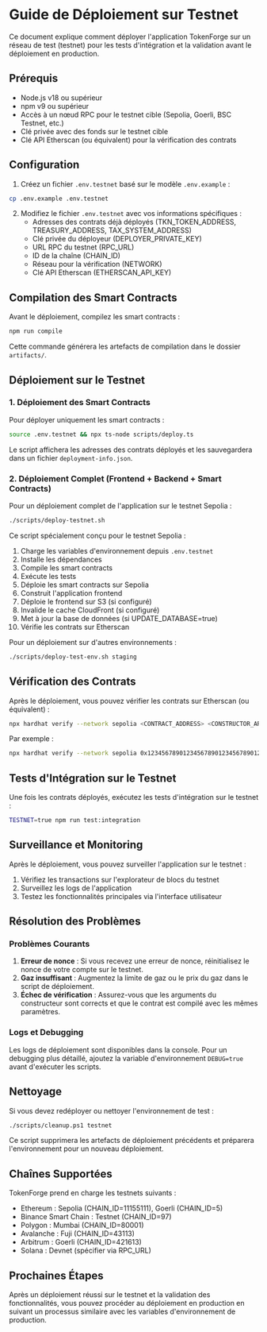 # Guide de Déploiement sur Testnet

Ce document explique comment déployer l'application TokenForge sur un réseau de test (testnet) pour les tests d'intégration et la validation avant le déploiement en production.

## Prérequis

- Node.js v18 ou supérieur
- npm v9 ou supérieur
- Accès à un nœud RPC pour le testnet cible (Sepolia, Goerli, BSC Testnet, etc.)
- Clé privée avec des fonds sur le testnet cible
- Clé API Etherscan (ou équivalent) pour la vérification des contrats

## Configuration

1. Créez un fichier `.env.testnet` basé sur le modèle `.env.example` :

```bash
cp .env.example .env.testnet
```

2. Modifiez le fichier `.env.testnet` avec vos informations spécifiques :
   - Adresses des contrats déjà déployés (TKN_TOKEN_ADDRESS, TREASURY_ADDRESS, TAX_SYSTEM_ADDRESS)
   - Clé privée du déployeur (DEPLOYER_PRIVATE_KEY)
   - URL RPC du testnet (RPC_URL)
   - ID de la chaîne (CHAIN_ID)
   - Réseau pour la vérification (NETWORK)
   - Clé API Etherscan (ETHERSCAN_API_KEY)

## Compilation des Smart Contracts

Avant le déploiement, compilez les smart contracts :

```bash
npm run compile
```

Cette commande générera les artefacts de compilation dans le dossier `artifacts/`.

## Déploiement sur le Testnet

### 1. Déploiement des Smart Contracts

Pour déployer uniquement les smart contracts :

```bash
source .env.testnet && npx ts-node scripts/deploy.ts
```

Le script affichera les adresses des contrats déployés et les sauvegardera dans un fichier `deployment-info.json`.

### 2. Déploiement Complet (Frontend + Backend + Smart Contracts)

Pour un déploiement complet de l'application sur le testnet Sepolia :

```bash
./scripts/deploy-testnet.sh
```

Ce script spécialement conçu pour le testnet Sepolia :

1. Charge les variables d'environnement depuis `.env.testnet`
2. Installe les dépendances
3. Compile les smart contracts
4. Exécute les tests
5. Déploie les smart contracts sur Sepolia
6. Construit l'application frontend
7. Déploie le frontend sur S3 (si configuré)
8. Invalide le cache CloudFront (si configuré)
9. Met à jour la base de données (si UPDATE_DATABASE=true)
10. Vérifie les contrats sur Etherscan

Pour un déploiement sur d'autres environnements :

```bash
./scripts/deploy-test-env.sh staging
```

## Vérification des Contrats

Après le déploiement, vous pouvez vérifier les contrats sur Etherscan (ou équivalent) :

```bash
npx hardhat verify --network sepolia <CONTRACT_ADDRESS> <CONSTRUCTOR_ARG1> <CONSTRUCTOR_ARG2> <CONSTRUCTOR_ARG3>
```

Par exemple :

```bash
npx hardhat verify --network sepolia 0x1234567890123456789012345678901234567890 0xTKN_TOKEN_ADDRESS 0xTREASURY_ADDRESS 0xTAX_SYSTEM_ADDRESS
```

## Tests d'Intégration sur le Testnet

Une fois les contrats déployés, exécutez les tests d'intégration sur le testnet :

```bash
TESTNET=true npm run test:integration
```

## Surveillance et Monitoring

Après le déploiement, vous pouvez surveiller l'application sur le testnet :

1. Vérifiez les transactions sur l'explorateur de blocs du testnet
2. Surveillez les logs de l'application
3. Testez les fonctionnalités principales via l'interface utilisateur

## Résolution des Problèmes

### Problèmes Courants

1. **Erreur de nonce** : Si vous recevez une erreur de nonce, réinitialisez le nonce de votre compte sur le testnet.
2. **Gaz insuffisant** : Augmentez la limite de gaz ou le prix du gaz dans le script de déploiement.
3. **Échec de vérification** : Assurez-vous que les arguments du constructeur sont corrects et que le contrat est compilé avec les mêmes paramètres.

### Logs et Debugging

Les logs de déploiement sont disponibles dans la console. Pour un debugging plus détaillé, ajoutez la variable d'environnement `DEBUG=true` avant d'exécuter les scripts.

## Nettoyage

Si vous devez redéployer ou nettoyer l'environnement de test :

```bash
./scripts/cleanup.ps1 testnet
```

Ce script supprimera les artefacts de déploiement précédents et préparera l'environnement pour un nouveau déploiement.

## Chaînes Supportées

TokenForge prend en charge les testnets suivants :

- Ethereum : Sepolia (CHAIN_ID=11155111), Goerli (CHAIN_ID=5)
- Binance Smart Chain : Testnet (CHAIN_ID=97)
- Polygon : Mumbai (CHAIN_ID=80001)
- Avalanche : Fuji (CHAIN_ID=43113)
- Arbitrum : Goerli (CHAIN_ID=421613)
- Solana : Devnet (spécifier via RPC_URL)

## Prochaines Étapes

Après un déploiement réussi sur le testnet et la validation des fonctionnalités, vous pouvez procéder au déploiement en production en suivant un processus similaire avec les variables d'environnement de production.
